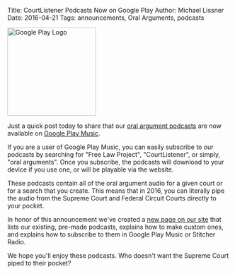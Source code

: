 Title: CourtListener Podcasts Now on Google Play
Author: Michael Lissner
Date: 2016-04-21
Tags: announcements, Oral Arguments, podcasts


<div class="left-image">
    <img src="{static}/images/play_music_triangle.svg"
         alt="Google Play Logo"
         height="200"
         width="200"
         class="img-responsive"/>
</div>

Just a quick post today to share that our [oral argument podcasts][p] are now available on [Google Play Music][g].

If you are a user of Google Play Music, you can easily subscribe to our podcasts by searching for "Free Law Project", "CourtListener", or simply, "oral arguments". Once you subscribe, the podcasts will download to your device if you use one, or will be playable via the website.

These podcasts contain all of the oral argument audio for a given court or for a search that you create. This means that in 2016, you can literally pipe the audio from the Supreme Court and Federal Circuit Courts directly to your pocket.

In honor of this announcement we've created a [new page on our site][p] that lists our existing, pre-made podcasts, explains how to make custom ones, and explains how to subscribe to them in Google Play Music or Stitcher Radio.

We hope you'll enjoy these podcasts. Who doesn't want the Supreme Court piped to their pocket?

[p]: https://www.courtlistener.com/podcasts/
[g]: https://play.google.com/music/
